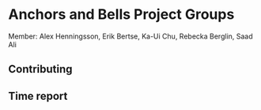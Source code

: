 # Anchors and Bells Project Groups

Member: Alex Henningsson, Erik Bertse, Ka-Ui Chu, Rebecka Berglin, Saad Ali

## Contributing

## Time report

